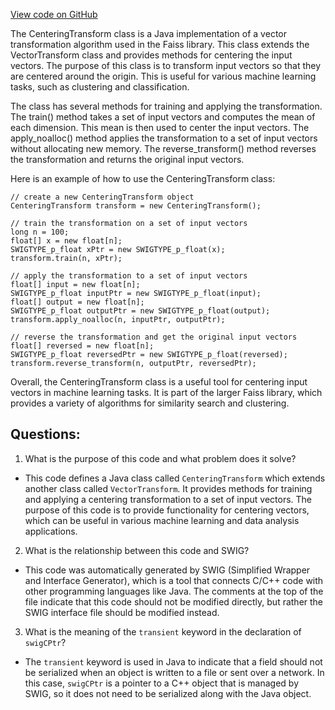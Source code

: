 [View code on GitHub](https://github.com/misbahsy/the-algorithm/ann/src/main/java/com/twitter/ann/faiss/swig/CenteringTransform.java)

The CenteringTransform class is a Java implementation of a vector transformation algorithm used in the Faiss library. This class extends the VectorTransform class and provides methods for centering the input vectors. The purpose of this class is to transform input vectors so that they are centered around the origin. This is useful for various machine learning tasks, such as clustering and classification.

The class has several methods for training and applying the transformation. The train() method takes a set of input vectors and computes the mean of each dimension. This mean is then used to center the input vectors. The apply_noalloc() method applies the transformation to a set of input vectors without allocating new memory. The reverse_transform() method reverses the transformation and returns the original input vectors.

Here is an example of how to use the CenteringTransform class:

```
// create a new CenteringTransform object
CenteringTransform transform = new CenteringTransform();

// train the transformation on a set of input vectors
long n = 100;
float[] x = new float[n];
SWIGTYPE_p_float xPtr = new SWIGTYPE_p_float(x);
transform.train(n, xPtr);

// apply the transformation to a set of input vectors
float[] input = new float[n];
SWIGTYPE_p_float inputPtr = new SWIGTYPE_p_float(input);
float[] output = new float[n];
SWIGTYPE_p_float outputPtr = new SWIGTYPE_p_float(output);
transform.apply_noalloc(n, inputPtr, outputPtr);

// reverse the transformation and get the original input vectors
float[] reversed = new float[n];
SWIGTYPE_p_float reversedPtr = new SWIGTYPE_p_float(reversed);
transform.reverse_transform(n, outputPtr, reversedPtr);
```

Overall, the CenteringTransform class is a useful tool for centering input vectors in machine learning tasks. It is part of the larger Faiss library, which provides a variety of algorithms for similarity search and clustering.
## Questions: 
 1. What is the purpose of this code and what problem does it solve?
- This code defines a Java class called `CenteringTransform` which extends another class called `VectorTransform`. It provides methods for training and applying a centering transformation to a set of input vectors. The purpose of this code is to provide functionality for centering vectors, which can be useful in various machine learning and data analysis applications.

2. What is the relationship between this code and SWIG?
- This code was automatically generated by SWIG (Simplified Wrapper and Interface Generator), which is a tool that connects C/C++ code with other programming languages like Java. The comments at the top of the file indicate that this code should not be modified directly, but rather the SWIG interface file should be modified instead.

3. What is the meaning of the `transient` keyword in the declaration of `swigCPtr`?
- The `transient` keyword is used in Java to indicate that a field should not be serialized when an object is written to a file or sent over a network. In this case, `swigCPtr` is a pointer to a C++ object that is managed by SWIG, so it does not need to be serialized along with the Java object.